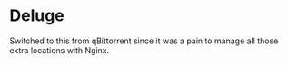 # Deluge

Switched to this from qBittorrent since it was a pain to manage all those extra locations with Nginx.